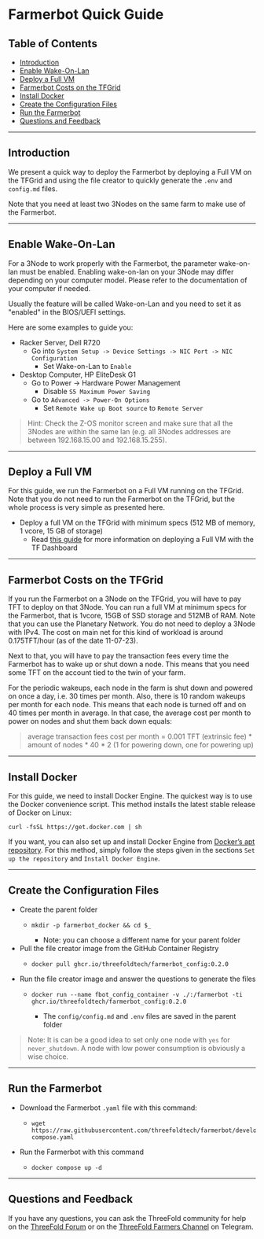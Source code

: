 <h1> Farmerbot Quick Guide </h1>

<h2> Table of Contents </h2>

- [Introduction](#introduction)
- [Enable Wake-On-Lan](#enable-wake-on-lan)
- [Deploy a Full VM](#deploy-a-full-vm)
- [Farmerbot Costs on the TFGrid](#farmerbot-costs-on-the-tfgrid)
- [Install Docker](#install-docker)
- [Create the Configuration Files](#create-the-configuration-files)
- [Run the Farmerbot](#run-the-farmerbot)
- [Questions and Feedback](#questions-and-feedback)

***

## Introduction

We present a quick way to deploy the Farmerbot by deploying a Full VM on the TFGrid and using the file creator to quickly generate the `.env` and `config.md` files.

Note that you need at least two 3Nodes on the same farm to make use of the Farmerbot.

***

## Enable Wake-On-Lan

For a 3Node to work properly with the Farmerbot, the parameter wake-on-lan must be enabled. Enabling wake-on-lan on your 3Node may differ depending on your computer model. Please refer to the documentation of your computer if needed. 

Usually the feature will be called Wake-on-Lan and you need to set it as "enabled" in the BIOS/UEFI settings.

Here are some examples to guide you:

* Racker Server, Dell R720
  * Go into `System Setup -> Device Settings -> NIC Port -> NIC Configuration`
    * Set Wake-on-Lan to `Enable`
* Desktop Computer, HP EliteDesk G1
  * Go to Power -> Hardware Power Management
    * Disable `S5 Maximum Power Saving`
  * Go to `Advanced -> Power-On Options`
    * Set `Remote Wake up Boot source` to `Remote Server`

> Hint: Check the Z-OS monitor screen and make sure that all the 3Nodes are within the same lan (e.g. all 3Nodes addresses are between 192.168.15.00 and 192.168.15.255).

***

## Deploy a Full VM

For this guide, we run the Farmerbot on a Full VM running on the TFGrid. Note that you do not need to run the Farmerbot on the TFGrid, but the whole process is very simple as presented here.

* Deploy a full VM on the TFGrid with minimum specs (512 MB of memory, 1 vcore, 15 GB of storage)
  * Read [this guide](../../getstarted/ssh_guide/ssh_guide.md) for more information on deploying a Full VM with the TF Dashboard

***

## Farmerbot Costs on the TFGrid

If you run the Farmerbot on a 3Node on the TFGrid, you will have to pay TFT to deploy on that 3Node. You can run a full VM at minimum specs for the Farmerbot, that is 1vcore, 15GB of SSD storage and 512MB of RAM. Note that you can use the Planetary Network. You do not need to deploy a 3Node with IPv4. The cost on main net for this kind of workload is around 0.175TFT/hour (as of the date 11-07-23).

Next to that, you will have to pay the transaction fees every time the Farmerbot has to wake up or shut down a node. This means that you need some TFT on the account tied to the twin of your farm. 

For the periodic wakeups, each node in the farm is shut down and powered on once a day, i.e. 30 times per month. Also, there is 10 random wakeups per month for each node. This means that each node is turned off and on 40 times per month in average. In that case, the average cost per month to power on nodes and shut them back down equals:

> average transaction fees cost per month = 0.001 TFT (extrinsic fee) * amount of nodes * 40 * 2 (1 for powering down, one for powering up)

***

## Install Docker

For this guide, we need to install Docker Engine. The quickest way is to use the Docker convenience script. This method installs the latest stable release of Docker on Linux:

```
curl -fsSL https://get.docker.com | sh
```

If you want, you can also set up and install Docker Engine from [Docker’s apt repository](https://docs.docker.com/engine/install/ubuntu/#install-using-the-repository). For this method, simply follow the steps given in the sections `Set up the repository` and `Install Docker Engine`.


***

## Create the Configuration Files

* Create the parent folder
  * ```
    mkdir -p farmerbot_docker && cd $_
    ```
    * Note: you can choose a different name for your parent folder
* Pull the file creator image from the GitHub Container Registry
  * ```
    docker pull ghcr.io/threefoldtech/farmerbot_config:0.2.0
    ```
* Run the file creator image and answer the questions to generate the files
  * ```
    docker run --name fbot_config_container -v ./:/farmerbot -ti ghcr.io/threefoldtech/farmerbot_config:0.2.0
    ```
    * The `config/config.md` and `.env` files are saved in the parent folder

> Note: It is can be a good idea to set only one node with `yes` for `never_shutdown`. A node with low power consumption is obviously a wise choice.

***

## Run the Farmerbot

* Download the Farmerbot `.yaml` file with this command:
  * ```
    wget https://raw.githubusercontent.com/threefoldtech/farmerbot/development/docker-compose.yaml
    ```
* Run the Farmerbot with this command
  * ```
    docker compose up -d
    ```

***

## Questions and Feedback

If you have any questions, you can ask the ThreeFold community for help on the [ThreeFold Forum](http://forum.threefold.io/) or on the [ThreeFold Farmers Channel](https://t.me/threefoldfarmers) on Telegram.